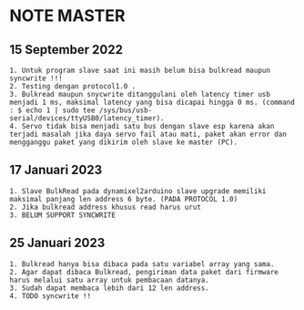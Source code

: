 
# NOTE MASTER

## 15 September 2022

    1. Untuk program slave saat ini masih belum bisa bulkread maupun syncwrite !!!
    2. Testing dengan protocol1.0 .
    3. Bulkread maupun snycwrite ditanggulani oleh latency timer usb menjadi 1 ms, maksimal latency yang bisa dicapai hingga 0 ms. (command : $ echo 1 | sudo tee /sys/bus/usb-serial/devices/ttyUSB0/latency_timer).
    4. Servo tidak bisa menjadi satu bus dengan slave esp karena akan terjadi masalah jika daya servo fail atau mati, paket akan error dan mengganggu paket yang dikirim oleh slave ke master (PC).
    
## 17 Januari 2023
    1. Slave BulkRead pada dynamixel2arduino slave upgrade memiliki maksimal panjang len address 6 byte. (PADA PROTOCOL 1.0)
    2. Jika bulkread address khusus read harus urut
    3. BELUM SUPPORT SYNCWRITE

## 25 Januari 2023
    1. Bulkread hanya bisa dibaca pada satu variabel array yang sama.
    2. Agar dapat dibaca Bulkread, pengiriman data paket dari firmware harus melalui satu array untuk pembacaan datanya.
    3. Sudah dapat membaca lebih dari 12 len address. 
    4. TODO syncwrite !!